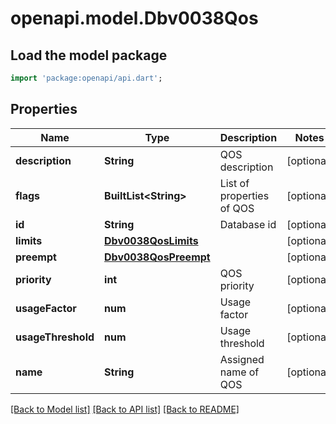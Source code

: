 # openapi.model.Dbv0038Qos

## Load the model package
```dart
import 'package:openapi/api.dart';
```

## Properties
Name | Type | Description | Notes
------------ | ------------- | ------------- | -------------
**description** | **String** | QOS description | [optional] 
**flags** | **BuiltList&lt;String&gt;** | List of properties of QOS | [optional] 
**id** | **String** | Database id | [optional] 
**limits** | [**Dbv0038QosLimits**](Dbv0038QosLimits.md) |  | [optional] 
**preempt** | [**Dbv0038QosPreempt**](Dbv0038QosPreempt.md) |  | [optional] 
**priority** | **int** | QOS priority | [optional] 
**usageFactor** | **num** | Usage factor | [optional] 
**usageThreshold** | **num** | Usage threshold | [optional] 
**name** | **String** | Assigned name of QOS | [optional] 

[[Back to Model list]](../README.md#documentation-for-models) [[Back to API list]](../README.md#documentation-for-api-endpoints) [[Back to README]](../README.md)


